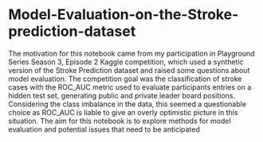 # Model-Evaluation-on-the-Stroke-prediction-dataset
The motivation for this notebook came from my participation in Playground Series Season 3, Episode 2 Kaggle competition, which used a synthetic version of the Stroke Prediction dataset and raised some questions about model evaluation. The competition goal was the classification of stroke cases with the ROC_AUC metric used to evaluate participants entries on a hidden test set, generating public and private leader board positions. Considering the class imbalance in the data, this seemed a questionable choice as ROC_AUC is liable to give an overly optimistic picture in this situation. The aim for this notebook is to explore methods for model evaluation and potential issues that need to be anticipated
